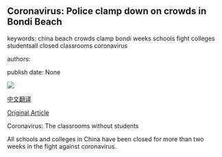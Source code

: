 ## Coronavirus: Police clamp down on crowds in Bondi Beach

keywords: china beach crowds clamp bondi weeks schools fight colleges studentsall closed classrooms coronavirus

authors: 

publish date: None

![](https://ichef.bbci.co.uk/news/1024/branded_news/10939/production/_111379876_p08796q6.jpg)

[中文翻译](Coronavirus%3A%20Police%20clamp%20down%20on%20crowds%20in%20Bondi%20Beach_zh.md)

[Original Article](https://www.bbc.com/news/world-australia-51988084)

Coronavirus: The classrooms without students

All schools and colleges in China have been closed for more than two weeks in the fight against coronavirus.